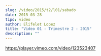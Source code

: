 ```yaml
---
slug: /video/2015/t2/l01/sabado
date: 2015-03-28
tipo: video
author: Elifelet Lopez
title: "Video 01 - Trimestre 2 - 2015"
description: ""
---
```


https://player.vimeo.com/video/123523407
